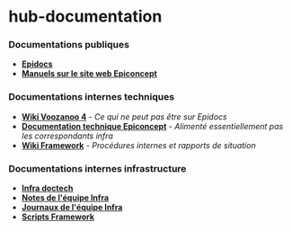 # hub-documentation



### Documentations publiques
- **[Epidocs](https://epiconcept-paris.github.io/epidocs/)**
- **[Manuels sur le site web Epiconcept](http://www2.voozanoo.net/fr/node/136)**

### Documentations internes techniques
- **[Wiki Voozanoo 4](https://github.com/Epiconcept-Paris/Voozanoo4/wiki)** - _Ce qui ne peut pas être sur Epidocs_
- **[Documentation technique Epiconcept](https://github.com/Epiconcept-Paris/documentation-technique/wiki)** - _Alimenté essentiellement pas les correspondants infra_
- **[Wiki Framework](https://github.com/Epiconcept-Paris/framework/wiki)** - _Procédures internes et rapports de situation_

### Documentations internes infrastructure
- **[Infra doctech](https://github.com/Epiconcept-Paris/infra-doctech/wiki)**
- **[Notes de l'équipe Infra](https://github.com/Epiconcept-Paris/infra-notes)**
- **[Journaux de l'équipe Infra](https://github.com/Epiconcept-Paris/infra-journals)**
- **[Scripts Framework](https://github.com/Epiconcept-Paris/infra-fwk-scripts)**
